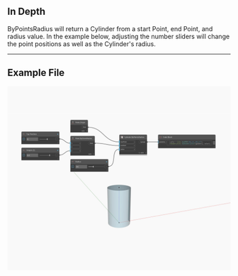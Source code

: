 ## In Depth
ByPointsRadius will return a Cylinder from a start Point, end Point, and radius value. In the example below, adjusting the number sliders will change the point positions as well as the Cylinder's radius.
___
## Example File

![ByPointsRadius](./Autodesk.DesignScript.Geometry.Cylinder.ByPointsRadius_img.jpg)

